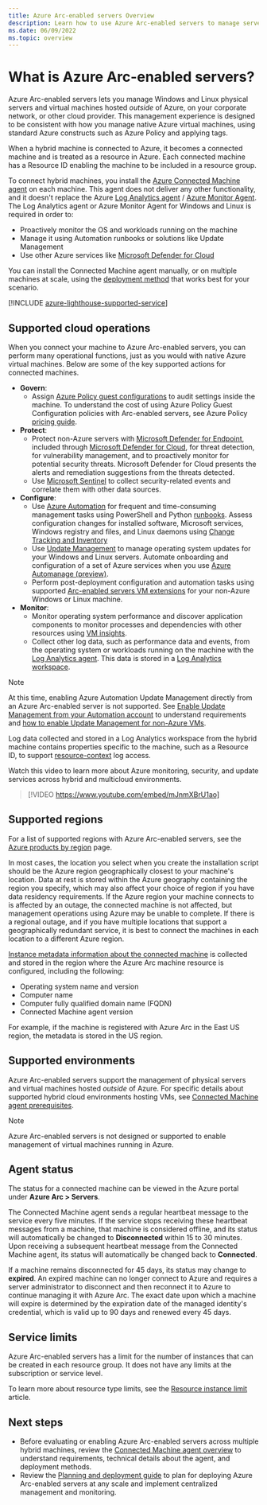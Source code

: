 ```yaml
---
title: Azure Arc-enabled servers Overview
description: Learn how to use Azure Arc-enabled servers to manage servers hosted outside of Azure like an Azure resource.
ms.date: 06/09/2022
ms.topic: overview
---
```


# What is Azure Arc-enabled servers?

Azure Arc-enabled servers lets you manage Windows and Linux physical servers and virtual machines hosted *outside* of Azure, on your corporate network, or other cloud provider. This management experience is designed to be consistent with how you manage native Azure virtual machines, using standard Azure constructs such as Azure Policy and applying tags.

When a hybrid machine is connected to Azure, it becomes a connected machine and is treated as a resource in Azure. Each connected machine has a Resource ID enabling the machine to be included in a resource group.

To connect hybrid machines, you install the [Azure Connected Machine agent](agent-overview.md) on each machine. This agent does not deliver any other functionality, and it doesn't replace the Azure [Log Analytics agent](../../azure-monitor/agents/log-analytics-agent.md) / [Azure Monitor Agent](../../azure-monitor/agents/azure-monitor-agent-overview.md). The Log Analytics agent or Azure Monitor Agent for Windows and Linux is required in order to:

* Proactively monitor the OS and workloads running on the machine
* Manage it using Automation runbooks or solutions like Update Management
* Use other Azure services like [Microsoft Defender for Cloud](../../security-center/security-center-introduction.md)

You can install the Connected Machine agent manually, or on multiple machines at scale, using the [deployment method](deployment-options.md) that works best for your scenario.

[!INCLUDE [azure-lighthouse-supported-service](../../../includes/azure-lighthouse-supported-service.md)]

## Supported cloud operations

When you connect your machine to Azure Arc-enabled servers, you can perform many operational functions, just as you would with native Azure virtual machines. Below are some of the key supported actions for connected machines.

* **Govern**:
  * Assign [Azure Policy guest configurations](../../governance/policy/concepts/guest-configuration.md) to audit settings inside the machine. To understand the cost of using Azure Policy Guest Configuration policies with Arc-enabled servers, see Azure Policy [pricing guide](https://azure.microsoft.com/pricing/details/azure-policy/).
* **Protect**:
  * Protect non-Azure servers with [Microsoft Defender for Endpoint](/microsoft-365/security/defender-endpoint), included through [Microsoft Defender for Cloud](../../security-center/defender-for-servers-introduction.md), for threat detection, for vulnerability management, and to proactively monitor for potential security threats. Microsoft Defender for Cloud presents the alerts and remediation suggestions from the threats detected.
  * Use [Microsoft Sentinel](scenario-onboard-azure-sentinel.md) to collect security-related events and correlate them with other data sources.
* **Configure**:
  * Use [Azure Automation](../../automation/extension-based-hybrid-runbook-worker-install.md?tabs=windows) for frequent and time-consuming management tasks using PowerShell and Python [runbooks](../../automation/automation-runbook-execution.md). Assess configuration changes for installed software, Microsoft services, Windows registry and files, and Linux daemons using [Change Tracking and Inventory](../../automation/change-tracking/overview.md)
  * Use [Update Management](../../automation/update-management/overview.md) to manage operating system updates for your Windows and Linux servers. Automate onboarding and configuration of a set of Azure services when you use [Azure Automanage (preview)](../../automanage/automanage-arc.md).
  * Perform post-deployment configuration and automation tasks using supported [Arc-enabled servers VM extensions](manage-vm-extensions.md) for your non-Azure Windows or Linux machine.
* **Monitor**:
  * Monitor operating system performance and discover application components to monitor processes and dependencies with other resources using [VM insights](../../azure-monitor/vm/vminsights-overview.md).
  * Collect other log data, such as performance data and events, from the operating system or workloads running on the machine with the [Log Analytics agent](../../azure-monitor/agents/agents-overview.md#log-analytics-agent). This data is stored in a [Log Analytics workspace](../../azure-monitor/logs/log-analytics-workspace-overview.md).

> [!NOTE]
> At this time, enabling Azure Automation Update Management directly from an Azure Arc-enabled server is not supported. See [Enable Update Management from your Automation account](../../automation/update-management/enable-from-automation-account.md) to understand requirements and [how to enable Update Management for non-Azure VMs](../../automation/update-management/enable-from-automation-account.md#enable-non-azure-vms).

Log data collected and stored in a Log Analytics workspace from the hybrid machine contains properties specific to the machine, such as a Resource ID, to support [resource-context](../../azure-monitor/logs/manage-access.md#access-mode) log access.

Watch this video to learn more about Azure monitoring, security, and update services across hybrid and multicloud environments.

> [!VIDEO https://www.youtube.com/embed/mJnmXBrU1ao]

## Supported regions

For a list of supported regions with Azure Arc-enabled servers, see the [Azure products by region](https://azure.microsoft.com/global-infrastructure/services/?products=azure-arc) page.

In most cases, the location you select when you create the installation script should be the Azure region geographically closest to your machine's location. Data at rest is stored within the Azure geography containing the region you specify, which may also affect your choice of region if you have data residency requirements. If the Azure region your machine connects to is affected by an outage, the connected machine is not affected, but management operations using Azure may be unable to complete. If there is a regional outage, and if you have multiple locations that support a geographically redundant service, it is best to connect the machines in each location to a different Azure region.

[Instance metadata information about the connected machine](agent-overview.md#instance-metadata) is collected and stored in the region where the Azure Arc machine resource is configured, including the following:

* Operating system name and version
* Computer name
* Computer fully qualified domain name (FQDN)
* Connected Machine agent version

For example, if the machine is registered with Azure Arc in the East US region, the metadata is stored in the US region.

## Supported environments

Azure Arc-enabled servers support the management of physical servers and virtual machines hosted *outside* of Azure. For specific details about supported hybrid cloud environments hosting VMs, see [Connected Machine agent prerequisites](prerequisites.md#supported-environments).

> [!NOTE]
> Azure Arc-enabled servers is not designed or supported to enable management of virtual machines running in Azure.

## Agent status

The status for a connected machine can be viewed in the Azure portal under **Azure Arc > Servers**.

The Connected Machine agent sends a regular heartbeat message to the service every five minutes. If the service stops receiving these heartbeat messages from a machine, that machine is considered offline, and its status will automatically be changed to **Disconnected** within 15 to 30 minutes. Upon receiving a subsequent heartbeat message from the Connected Machine agent, its status will automatically be changed back to **Connected**. 

If a machine remains disconnected for 45 days, its status may change to **expired**. An expired machine can no longer connect to Azure and requires a server administrator to disconnect and then reconnect it to Azure to continue managing it with Azure Arc. The exact date upon which a machine will expire is determined by the expiration date of the managed identity's credential, which is valid up to 90 days and renewed every 45 days.

## Service limits

Azure Arc-enabled servers has a limit for the number of instances that can be created in each resource group. It does not have any limits at the subscription or service level.

To learn more about resource type limits, see the [Resource instance limit](../../azure-resource-manager/management/resources-without-resource-group-limit.md#microsofthybridcompute) article.

## Next steps

* Before evaluating or enabling Azure Arc-enabled servers across multiple hybrid machines, review the [Connected Machine agent overview](agent-overview.md) to understand requirements, technical details about the agent, and deployment methods.
* Review the [Planning and deployment guide](plan-at-scale-deployment.md) to plan for deploying Azure Arc-enabled servers at any scale and implement centralized management and monitoring.
